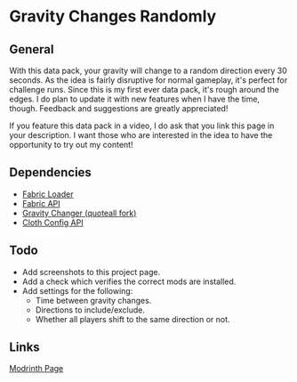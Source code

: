 # Gravity Changes Randomly
## General
With this data pack, your gravity will change to a random direction every 30 seconds. As the idea is fairly disruptive for normal gameplay, it's perfect for challenge runs. Since this is my first ever data pack, it's rough around the edges. I do plan to update it with new features when I have the time, though. Feedback and suggestions are greatly appreciated!

If you feature this data pack in a video, I do ask that you link this page in your description. I want those who are interested in the idea to have the opportunity to try out my content!

## Dependencies
- [Fabric Loader](https://fabricmc.net/)
- [Fabric API](https://modrinth.com/mod/fabric-api)
- [Gravity Changer (quoteall fork)](https://modrinth.com/mod/gravity-api-fork)
- [Cloth Config API](https://modrinth.com/mod/cloth-config)

## Todo
- Add screenshots to this project page.
- Add a check which verifies the correct mods are installed.
- Add settings for the following:
  - Time between gravity changes.
  - Directions to include/exclude.
  - Whether all players shift to the same direction or not.

## Links
[Modrinth Page](https://modrinth.com/datapack/gravity-changes-randomly)
